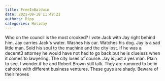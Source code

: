 ```yaml
---
title: FreeInBaldwin
date: 2021-09-18 11:49:21
authors: Ripp
categories: Holiday
---
```


 Who on the council is the most crooked? I vote Jack with Jay right behind him. Jay carries Jack's water. Washes his car. Watches his dog. Jay is a sad little man. Sold his soul to the machine and the city lost. If he was a decemt3 attorney he would have not had to go back but he is clueless when it comes to lawyering. The city loses of course. Jay is just a yes man. Plain to see. I wonder if he and Robert Brown still talk. They are rumored to be in cahoots with different business ventures. These guys are shady. Beware of their moves